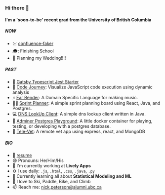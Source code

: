 ### Hi there 👋

#### I'm a 'soon-to-be' recent grad from the University of British Columbia

##### NOW
- :chart: [confluence-faker](https://github.com/nicklpeterson/confluence-faker)
- :mortar_board:: Finishing School
- :partying_face: Planning my Wedding!!!!

##### PAST
- :iphone: [Gatsby Typescript Jest Starter](https://github.com/nicklpeterson/gatsby-typescript-jest-starter)
- :microscope: [Code Journey](https://github.com/nicklpeterson/CodeJourney): Visualize JavaScript code execution using dynamic analysis
- :notes: [Ear Bender](https://github.com/nicklpeterson/EarBender): A Domain Specific Language for making music.
- :running_woman: [Sprint Planner](https://github.com/nicklpeterson/SprintPlanner): A simple sprint planning board using React, Java, and Postgres.
- :computer: [DNS LookUp Client](https://github.com/nicklpeterson/SimpleDNSLookupClient): A simple dns lookup client written in Java.
- :floppy_disk: [Adminer Postgres Playground](https://github.com/nicklpeterson/adminer-postgres): A little docker container for playing, testing, or developing with a postgres database.
- :paw_prints: [Tele-Vet](https://github.com/kaavyalakshmanan/tele-vet): A remote vet app using express, react, and MongoDB

##### BIO
- :bookmark_tabs: [resume](https://github.com/nicklpeterson/resume/blob/main/npeterson.pdf)
- 😄 Pronouns: He/Him/His
- 🏢 I'm currently working at **Lively Apps**
- ⚙️ I use daily: `.js`, `.html`, `.css`, `.java`, `.py`
- 🌱 Currently learning all about **Statistical Modeling and ML**
- :goggles: I love to Ski, Paddle, Bike, and Climb
- 📫 Reach me: [nick.peterson@alumni.ubc.ca](mailto:nick.peterson@alumni.ubc.ca)
